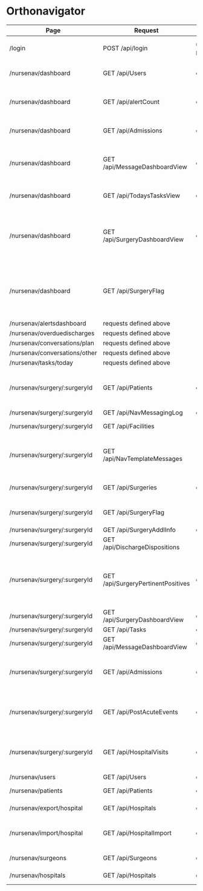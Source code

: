 # Orthonavigator
| Page | Request | Params | Table/View Refs | Action | Description
| - | - | - | - | - | - |
| /login | POST /api/login | username:string, password:string || on log in | returns AD record for user |
| /nursenav/dashboard | GET /api/Users | opts:object | Users || Returns users with a Role of 2 and 8 |
| /nursenav/dashboard | GET /api/alertCount | opts:object | AlertsDashboard || gets the counts for the alerts of the current user |
| /nursenav/dashboard | GET /api/Admissions | opts:object | Admissions, Facility, Surgery, Patient, Surgeon, Navigator || Get Overdue Discharge list |
| /nursenav/dashboard | GET /api/MessageDashboardView | opts:object | MessageDashboardView || get data to calculate the Change Messages numbers |
| /nursenav/dashboard | GET /api/TodaysTasksView | opts:object | TodaysTasksView || get the count for Today's Tasks |
| /nursenav/dashboard | GET /api/SurgeryDashboardView | opts:object | SurgeryDashboardView || gets the data for the Active, Inactive, Cancelled, and Missing Risk Levels tables |
| /nursenav/dashboard | GET /api/SurgeryFlag || SurgeryFlag || get data for the SurgeryFlag view to display the super high risk flags |
| /nursenav/alertsdashboard | requests defined above |||||
| /nursenav/overduedischarges | requests defined above |||||
| /nursenav/conversations/plan | requests defined above |||||
| /nursenav/conversations/other | requests defined above |||||
| /nursenav/tasks/today | requests defined above |||||
| /nursenav/surgery/:surgeryId | GET /api/Patients | opts:object | Patients || Returns the pcurrent patient personal information |
| /nursenav/surgery/:surgeryId | GET /api/NavMessagingLog | opts:object | NavMessagingLog |||
| /nursenav/surgery/:surgeryId | GET /api/Facilities || Facilities || returns all facilities |
| /nursenav/surgery/:surgeryId | GET /api/NavTemplateMessages || NavTemplateMessages || returns the templates for the Navigator messaging widget |
| /nursenav/surgery/:surgeryId | GET /api/Surgeries | opts:object | Surgeries, Hospital, Patient, Surgeon, Tasks, User |||
| /nursenav/surgery/:surgeryId | GET /api/SurgeryFlag || SurgeryFlag || returns all surgery flag data |
| /nursenav/surgery/:surgeryId | GET /api/SurgeryAddlInfo | opts:object | SurgeryFlag |||
| /nursenav/surgery/:surgeryId | GET /api/DischargeDispositions || DischargeDispositions |||
| /nursenav/surgery/:surgeryId | GET /api/SurgeryPertinentPositives | opts:object | SurgeryPertinentPositives, PertinentPositive, QuestionGroup, Questions, QuestionOptions, Answers, AnswerValues, PertinentPositiveValue |||
| /nursenav/surgery/:surgeryId | GET /api/SurgeryDashboardView | opts:object | SurgeryDashboardView |||
| /nursenav/surgery/:surgeryId | GET /api/Tasks | opts:object | Tasks, TaskType |||
| /nursenav/surgery/:surgeryId | GET /api/MessageDashboardView | opts:object | MessageDashboardView |||
| /nursenav/surgery/:surgeryId | GET /api/Admissions | opts:object | Admissions, Facility, Answers, AnswerValues, Question, QuestionOptions, Conversations |||
| /nursenav/surgery/:surgeryId | GET /api/PostAcuteEvents | opts:object | PostAcuteEvents, ReadmissionFacility, PrimaryReason, SecondaryReasons, Reasons |||
| /nursenav/surgery/:surgeryId | GET /api/HospitalVisits | opts:object | HospitalVisits, Admission, ReadmissionFacility, Reason, SecondaryReasons, Reasons |||
| /nursenav/users | GET /api/Users | opts:object | Users, Facility |||
| /nursenav/patients | GET /api/Patients | opts:object | Patients || returns all patient data |
| /nursenav/export/hospital | GET /api/Hospitals | opts:object | Hospital || returns all hospital data |
| /nursenav/import/hospital | GET /api/HospitalImport | opts:object | HospitalImport || returns all hospitalImport data for current user |
| /nursenav/surgeons | GET /api/Surgeons | opts:object | Surgeons || returns all surgeon data |
| /nursenav/hospitals | GET /api/Hospitals | opts:object | Hospitals || returns all hospital data |